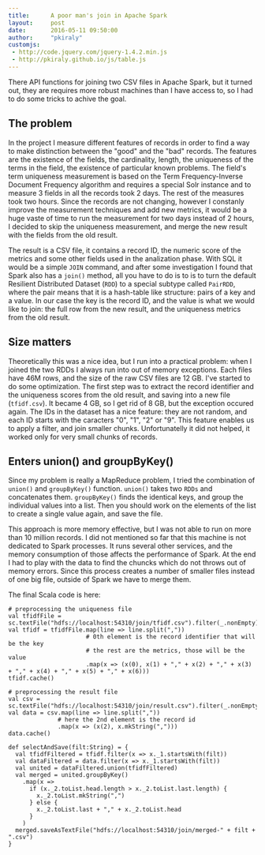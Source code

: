 ```yaml
---
title:      A poor man's join in Apache Spark
layout:     post
date:       2016-05-11 09:50:00
author:     "pkiraly"
customjs:
 - http://code.jquery.com/jquery-1.4.2.min.js
 - http://pkiraly.github.io/js/table.js
---
```


There API functions for joining two CSV files in Apache Spark, but it turned out, they are requires more robust machines than I have access to, so I had to do some tricks to achive the goal.

<!-- more --> 

## The problem

In the project I measure different features of records in order to find a way to make distinction between the "good" and the "bad" records. The features are the existence of the fields, the cardinality, length, the uniqueness of the terms in the field, the existence of particular known problems. The field's term uniqueness measurement is based on the Term Frequency-Inverse Document Frequency algorithm and requires a special Solr instance and to measure 3 fields in all the records took 2 days. The rest of the measures took two hours. Since the records are not changing, however I constanly improve the measurement techniques and add new metrics, it would be a huge vaste of time to run the measurement for two days instead of 2 hours, I decided to skip the uniqueness measurement, and merge the new result with the fields from the old result.

The result is a CSV file, it contains a record ID, the numeric score of the metrics and some other fields used in the analization phase. With SQL it would be a simple `JOIN` command, and after some investigation I found that Spark also has a `join()` method, all you have to do is to is to turn the default Resilient Distributed Dataset (`RDD`) to a special subtype called `PairRDD`, where the pair means that it is a hash-table like structure: pairs of a key and a value. In our case the key is the record ID, and the value is what we would like to join: the full row from the new result, and the uniqueness metrics from the old result.

## Size matters

Theoretically this was a nice idea, but I run into a practical problem: when I joined the two RDDs I always run into out of memory exceptions. Each files have 46M rows, and the size of the raw CSV files are 12 GB. I've started to do some optimization. The first step was to extract the record identifier and the uniqueness scores from the old result, and saving into a new file (`tfidf.csv`). It became 4 GB, so I get rid of 8 GB, but the exception occured again. The IDs in the dataset has a nice feature: they are not random, and each ID starts with the caracters "0", "1", "2" or "9". This feature enables us to apply a  filter, and join smaller chunks. Unfortunatelly it did not helped, it worked only for very small chunks of records.

## Enters union() and groupByKey()

Since my problem is really a MapReduce problem, I tried the combination of `union()` and `groupByKey()` function. `union()` takes two `RDDs` and concatenates them. `groupByKey()` finds the identical keys, and group the individual values into a list. Then you should work on the elements of the list to create a single value again, and save the file.

This approach is more memory effective, but I was not able to run on more than 10 million records. I did not mentioned so far that this machine is not dedicated to Spark processes. It runs several other services, and the memory consumption of those affects the performance of Spark. At the end I had to play with the data to find the chuncks which do not throws out of memory errors. Since this process creates a number of smaller files instead of one big file, outside of Spark we have to merge them.

The final Scala code is here:

    # preprocessing the uniqueness file
    val tfidfFile = sc.textFile("hdfs://localhost:54310/join/tfidf.csv").filter(_.nonEmpty)
    val tfidf = tfidfFile.map(line => line.split(","))
                          # 0th element is the record identifier that will be the key
                          # the rest are the metrics, those will be the value
                          .map(x => (x(0), x(1) + "," + x(2) + "," + x(3) + "," + x(4) + "," + x(5) + "," + x(6)))
    tfidf.cache()

    # preprocessing the result file
    val csv = sc.textFile("hdfs://localhost:54310/join/result.csv").filter(_.nonEmpty)
    val data = csv.map(line => line.split(","))
                  # here the 2nd element is the record id
                  .map(x => (x(2), x.mkString(",")))
    data.cache()

    def selectAndSave(filt:String) = {
      val tfidfFiltered = tfidf.filter(x => x._1.startsWith(filt))
      val dataFiltered = data.filter(x => x._1.startsWith(filt))
      val united = dataFiltered.union(tfidfFiltered)
      val merged = united.groupByKey()
        .map(x => 
          if (x._2.toList.head.length > x._2.toList.last.length) {
            x._2.toList.mkString(",")
          } else {
            x._2.toList.last + "," + x._2.toList.head
          }
        )
      merged.saveAsTextFile("hdfs://localhost:54310/join/merged-" + filt + ".csv")
    }
